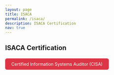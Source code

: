 ```yaml
---
layout: page
title: ISACA
permalink: /isaca/
description: ISACA Certification
nav: true
---
```


## ISACA Certification

<!-- Prepare for Certified Information Systems Auditor -->
<a href="javascript:void(0)" onclick="document.getElementById('modal-cisa').style.display='block'" style="display:inline-block; padding:10px 20px; background:#dc3545; color:white; border-radius:6px; text-decoration:none; margin: 5px 10px 15px 0;">
  Certified Information Systems Auditor (CISA)
</a>
<div id="modal-cisa" style="display:none; position:fixed; top:0; left:0; width:100%; height:100%; background:rgba(0,0,0,0.8); z-index:1000;">
  <div style="position:relative; margin:5% auto; padding:20px; background:#fff; width:90%; max-width:800px; border-radius:12px;">
    <span onclick="document.getElementById('modal-cisa').style.display='none'" style="position:absolute; top:10px; right:20px; font-size:24px; cursor:pointer;">&times;</span>
    <img src="/assets/img/ISACA/Prepare_for_Certified_Information_Systems_Auditor.png" alt="CISA" style="width:100%; height:auto; border-radius:8px;">
  </div>
</div>
